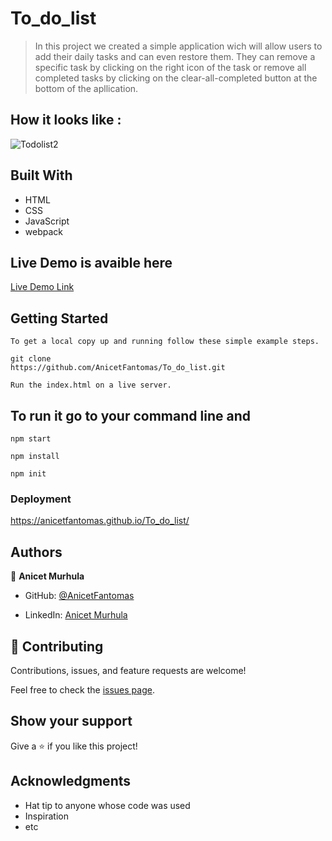 # To_do_list

> In this project we created a simple application wich will allow users to add their daily tasks 
and can even restore them. They can remove a specific task by clicking on the right icon of the task or remove 
all completed tasks by clicking on the clear-all-completed button at the bottom of the apllication.

## How it looks like :

![Todolist2](https://user-images.githubusercontent.com/94958024/161342026-0f2728c0-46b4-4fc1-a51c-b9f7612e6a81.png)


## Built With

- HTML
- CSS
- JavaScript
- webpack

## Live Demo is avaible here

[Live Demo Link](https://anicetfantomas.github.io/To_do_list/)


## Getting Started

```
To get a local copy up and running follow these simple example steps.

git clone 
https://github.com/AnicetFantomas/To_do_list.git

Run the index.html on a live server.
```
## To run it go to your command line and

```
npm start

npm install 

npm init
```

### Deployment

https://anicetfantomas.github.io/To_do_list/

## Authors

👤 **Anicet Murhula**

- GitHub: [@AnicetFantomas](https://github.com/AnicetFantomas)

- LinkedIn: [Anicet Murhula](https://www.linkedin.com/in/anicet-murhula-13a1b0220/)


## 🤝 Contributing

Contributions, issues, and feature requests are welcome!

Feel free to check the [issues page](../../issues/).

## Show your support

Give a ⭐️ if you like this project!

## Acknowledgments

- Hat tip to anyone whose code was used
- Inspiration
- etc
